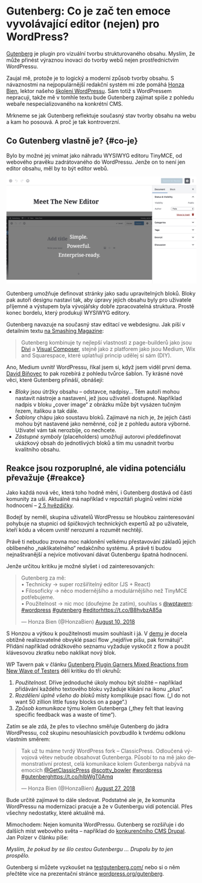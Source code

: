 # Gutenberg: Co je zač ten emoce vyvolávající editor (nejen) pro WordPress?

[Gutenberg](https://wordpress.org/gutenberg/) je plugin pro vizuální tvorbu strukturovaného obsahu. Myslím, že může přinést výraznou inovaci do tvorby webů nejen prostřednictvím WordPressu.

Zaujal mě, protože je to logický a moderní způsob tvorby obsahu. S návaznostmi na nejpopulárnější redakční systém mi zde pomáhá [Honza Bien](https://www.vzhurudolu.cz/lektori/jan-bien), lektor našeho [školení WordPressu](https://www.vzhurudolu.cz/kurzy/wordpress). Sám totiž s WordPressem nepracuji, takže mě v tomhle textu bude Gutenberg zajímat spíše z pohledu webaře nespecializovaného na konkrétní CMS.

Mrkneme se jak Gutenberg reflektuje současný stav tvorby obsahu na webu a kam ho posouvá. A proč je tak kontroverzní.

## Co Gutenberg vlastně je? {#co-je}

Bylo by možné jej vnímat jako náhradu WYSIWYG editoru TinyMCE, od webového pravěku zadrátovaného do WordPressu. Jenže on to není jen editor obsahu, měl by to být editor webů.

![Editor Gutenberg](dist/images/original/gutenberg.jpg)

Gutenberg umožňuje definovat stránky jako sadu upravitelných bloků. Bloky pak autoři designu nastaví tak, aby úpravy jejich obsahu byly pro uživatele příjemné a výstupem byla vývojářsky dobře zpracovatelná struktura. Prostě konec bordelu, který produkují WYSIWYG editory.

Gutenberg navazuje na současný stav editací ve webdesignu. Jak píší v detailním textu [na Smashing Magazine](https://www.smashingmagazine.com/2018/08/complete-anatomy-gutenberg-wordpress-editor/):

> Gutenberg kombinuje ty nejlepší vlastnosti z page-builderů jako jsou [Divi](https://www.elegantthemes.com/gallery/divi/) a [ Visual Composer](https://visualcomposer.io/), stejně jako z platforem jako jsou Medium, Wix and Squarespace, které uplatňují princip udělej si sám (DIY).

Ano, Medium uvnitř WordPressu, říkal jsem si, když jsem viděl první dema. [David Bíňovec](https://davidbinda.wordpress.com/2018/02/26/gutenberg-bloky-a-sablony-obsahu/) to pak rozebírá z pohledu tvůrce šablon. Ty krásné nové věci, které Gutenberg přináší, obnášejí:

* *Bloky* jsou útržky obsahu – odstavce, nadpisy… Těm autoři mohou nastavit nástroje a nastavení, jež jsou uživateli dostupné. Například nadpis v bloku „cover image“ z obrázku může být vysázen tučným řezem, italikou a tak dále.
* *Šablony* chápu jako soustavu bloků. Zajímavé na nich je, že jejich části mohou být nastavené jako neměnné, což je z pohledu autora výborné. Uživatel vám tak nerozbije, co nechcete.
* *Zástupné symboly* (placeholders) umožňují autorovi předdefinovat ukázkový obsah do jednotlivých bloků a tím mu usnadnit tvorbu kvalitního obsahu.

## Reakce jsou rozporuplné, ale vidina potenciálu převažuje  {#reakce}

Jako každá nová věc, která toho hodně mění, i Gutenberg dostává od části komunity za uši. Aktuálně má například v repozitáři pluginů velmi nízké hodnocení – [2,5 hvězdičky](https://wordpress.org/plugins/gutenberg/). 

<!-- AdSnippet -->

Bodejť by neměl, skupina uživatelů WordPressu se hloubkou zainteresování pohybuje na stupnici od špičkových technických expertů až po uživatele, kteří kódu a věcem uvnitř nerozumí a rozumět nechtějí. 

Právě ti nebudou zrovna moc naklonění velkému přestavování základů jejich oblíbeného „naklikatelného“ redakčního systému. A právě ti budou nejnaštvanější a nejvíce motivovaní dávat Gutenbergu špatná hodnocení.

Jenže určitou kritiku je možné slyšet i od zainteresovaných:

<blockquote class="twitter-tweet" data-lang="en"><p lang="cs" dir="ltr">Gutenberg za mě: <br>• Technicky → super rozšiřitelný editor (JS + React) <br>• Filosoficky → něco modernějšího a modulárnějšího než TinyMCE potřebujeme.<br>• Použitelnost → nic moc (doufejme že zatím), souhlas s <a href="https://twitter.com/wptavern?ref_src=twsrc%5Etfw">@wptavern</a>: <a href="https://twitter.com/hashtag/wordpress?src=hash&amp;ref_src=twsrc%5Etfw">#wordpress</a> <a href="https://twitter.com/hashtag/gutenberg?src=hash&amp;ref_src=twsrc%5Etfw">#gutenberg</a> <a href="https://twitter.com/hashtag/editor?src=hash&amp;ref_src=twsrc%5Etfw">#editor</a><a href="https://t.co/B8hvbzA85a">https://t.co/B8hvbzA85a</a></p>&mdash; Honza Bien (@HonzaBien) <a href="https://twitter.com/HonzaBien/status/1027872362656681984?ref_src=twsrc%5Etfw">August 10, 2018</a></blockquote>
<script async src="https://platform.twitter.com/widgets.js" charset="utf-8"></script>

S Honzou a výtkou k použitelnosti musím souhlasit i já. V [demu](https://testgutenberg.com/) je docela obtížně realizovatelné obvyklé psací flow „nejdříve píšu, pak formátuji“. Přidání například odrážkového seznamu vyžaduje vyskočit z flow a použít klávesovou zkratku nebo naklikat nový blok.

WP Tavern pak v článku [Gutenberg Plugin Garners Mixed Reactions from New Wave of Testers](https://wptavern.com/gutenberg-plugin-garners-mixed-reactions-from-new-wave-of-testers) dělí kritiku do tří okruhů:

1. *Použitelnost.* Dříve jednoduché úkoly mohou být složité – například přidávání každého textového bloku vyžaduje klikání na ikonu „plus“.
2. *Rozdělení úplně všeho do bloků* místy komplikuje psací flow. („I do not want 50 zillion little fussy blocks on a page“.)
3. *Způsob komunikace* týmu kolem Gutenberga („they felt that leaving specific feedback was a waste of time“).

Zatím se ale zdá, že přes to všechno směřuje Gutenberg do jádra WordPressu, což skupinu nesouhlasících povzbudilo k tvrdému odklonu vlastním směrem:

<blockquote class="twitter-tweet" data-lang="en"><p lang="cs" dir="ltr">Tak už tu máme tvrdý WordPress fork – ClassicPress. Odloučená vývojová větev nebude obsahovat Gutenberga. Působí to na mě jako demonstrativní protest, celá komunikace kolem Gutenberga nabývá na emocích <a href="https://twitter.com/GetClassicPress?ref_src=twsrc%5Etfw">@GetClassicPress</a> <a href="https://twitter.com/scotty_bowler?ref_src=twsrc%5Etfw">@scotty_bowler</a> <a href="https://twitter.com/hashtag/wordpress?src=hash&amp;ref_src=twsrc%5Etfw">#wordpress</a> <a href="https://twitter.com/hashtag/gutenberg?src=hash&amp;ref_src=twsrc%5Etfw">#gutenberg</a><a href="https://t.co/hIbWgT0Amq">https://t.co/hIbWgT0Amq</a></p>&mdash; Honza Bien (@HonzaBien) <a href="https://twitter.com/HonzaBien/status/1034117672231948288?ref_src=twsrc%5Etfw">August 27, 2018</a></blockquote>
<script async src="https://platform.twitter.com/widgets.js" charset="utf-8"></script>

Bude určitě zajímavé to dále sledovat. Podstatné ale je, že komunita WordPressu na modernizaci pracuje a že v Gutenbergu vidí potenciál. Přes všechny nedostatky, které aktuálně má.

Mimochodem: Nejen komunita WordPressu. Gutenberg se rozšiřuje i do dalších míst webového světa – například do [konkurenčního CMS Drupal](https://www.maxiorel.cz/jak-vypada-gutenberg-novy-editor-z-wordpressu-po-implementaci-do-drupalu). Jan Polzer v článku píše:

*Myslím, že pokud by se šlo cestou Gutenbergu … Drupalu by to jen prospělo.*

Gutenberg si můžete vyzkoušet na [testgutenberg.com/](https://testgutenberg.com/) nebo si o něm přečtěte více na prezentační stránce [wordpress.org/gutenberg](https://wordpress.org/gutenberg/).
